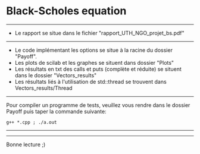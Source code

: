 # Black-Scholes equation
--------------------------------------------------------------------------------
- Le rapport se situe dans le fichier "rapport_UTH_NGO_projet_bs.pdf"
--------------------------------------------------------------------------------
- Le code implémentant les options se situe à la racine du dossier "Payoff".
- Les plots de scilab et les graphes se situent dans dossier "Plots"
- Les résultats en txt des calls et puts (complète et réduite) se situent 
dans le dossier "Vectors_results"
- Les résultats liés à l'utilisation de std::thread se trouvent dans Vectors_results/Thread 

--------------------------------------------------------------------------------
Pour compiler un programme de tests, veuillez vous rendre dans le dossier Payoff puis taper la commande suivante:
```
g++ *.cpp ; ./a.out
```
--------------------------------------------------------------------------------
--------------------------------------------------------------------------------

Bonne lecture ;) 
